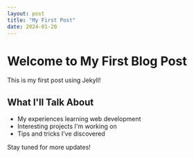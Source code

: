 ```yaml
---
layout: post
title: "My First Post"
date: 2024-01-20
---
```


# Welcome to My First Blog Post

This is my first post using Jekyll!

## What I'll Talk About

* My experiences learning web development
* Interesting projects I'm working on
* Tips and tricks I've discovered

Stay tuned for more updates!
